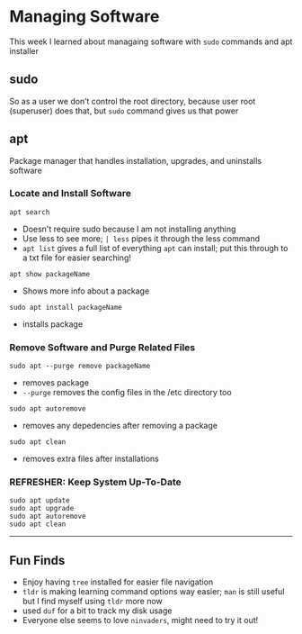 # Managing Software
This week I learned about managaing software with `sudo` commands and apt installer

## sudo
So as a user we don’t control the root directory, because user root (superuser) does that, but `sudo` command gives us that power

## apt
Package manager that handles installation, upgrades, and uninstalls software

### Locate and Install Software
`apt search`
* Doesn't require sudo because I am not installing anything
* Use less to see more; `| less` pipes it through the less command
* `apt list` gives a full list of everything `apt` can install; put this through to a txt file for easier searching!

`apt show packageName`
* Shows more info about a package

`sudo apt install packageName`
* installs package

### Remove Software and Purge Related Files

`sudo apt --purge remove packageName`
* removes package
* `--purge` removes the config files in the /etc directory too

`sudo apt autoremove`
* removes any depedencies after removing a package

`sudo apt clean`
* removes extra files after installations

### REFRESHER: Keep System Up-To-Date
```
sudo apt update
sudo apt upgrade
sudo apt autoremove
sudo apt clean
```
---

## Fun Finds
* Enjoy having `tree` installed for easier file navigation
* `tldr` is making learning command options way easier; `man` is still useful but I find myself using `tldr` more now
* used `duf` for a bit to track my disk usage
* Everyone else seems to love `ninvaders`, might need to try it out! 

